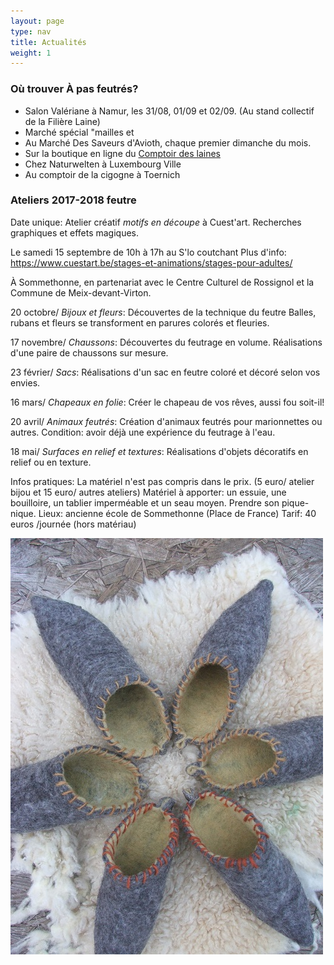 ```yaml
---
layout: page
type: nav
title: Actualités
weight: 1
---
```


### Où trouver À pas feutrés?

- Salon Valériane à Namur, les 31/08, 01/09 et 02/09. (Au stand collectif de la Filière Laine)
- Marché spécial "mailles et
- Au Marché Des Saveurs d'Avioth, chaque premier dimanche du mois.
- Sur la boutique en ligne du [Comptoir des laines](https://comptoirdeslaines.be/shop/a-pas-feutres-boutique?flag=1)
- Chez Naturwelten à Luxembourg Ville
- Au comptoir de la cigogne à Toernich



 
### Ateliers 2017-2018 feutre    


Date unique: Atelier créatif *motifs en découpe* à
Cuest'art. Recherches graphiques et effets magiques.

Le samedi 15 septembre de 10h à 17h au S'lo coutchant
Plus d'info: https://www.cuestart.be/stages-et-animations/stages-pour-adultes/


À Sommethonne, en partenariat avec le Centre Culturel de Rossignol et la Commune de Meix-devant-Virton.

20 octobre/ *Bijoux et fleurs*:
Découvertes de la technique du feutre
Balles, rubans et fleurs se transforment en parures colorés et fleuries.

17 novembre/ *Chaussons*:
Découvertes du feutrage en volume.
Réalisations d'une paire de chaussons sur mesure.

23 février/ *Sacs*:
Réalisations d'un sac en feutre coloré et décoré selon vos envies.

16 mars/ *Chapeaux en folie*:
Créer le chapeau de vos rêves, aussi fou soit-il!

20 avril/ *Animaux feutrés*:
Création d'animaux feutrés pour marionnettes ou autres.
Condition: avoir déjà une expérience du feutrage à l'eau. 

18 mai/ *Surfaces en relief et textures*:
Réalisations d'objets décoratifs en relief ou en texture.

Infos pratiques:
La matériel n'est pas compris dans le prix. (5 euro/ atelier bijou et 15 euro/ autres ateliers)
Matériel à apporter: un essuie, une bouilloire, un tablier imperméable et un seau moyen.
Prendre son pique-nique.
Lieux: ancienne école de Sommethonne (Place de France)
Tarif: 40 euros /journée (hors matériau)




  
<div class="centered"><img src="actus.jpg" alt="chaussons pointus"></div>
<!--p class="rss-subscribe">s'inscrire au <a href="{{ "/feed.xml" | prepend: site.baseurl }}">flux RSS</a></p-->
